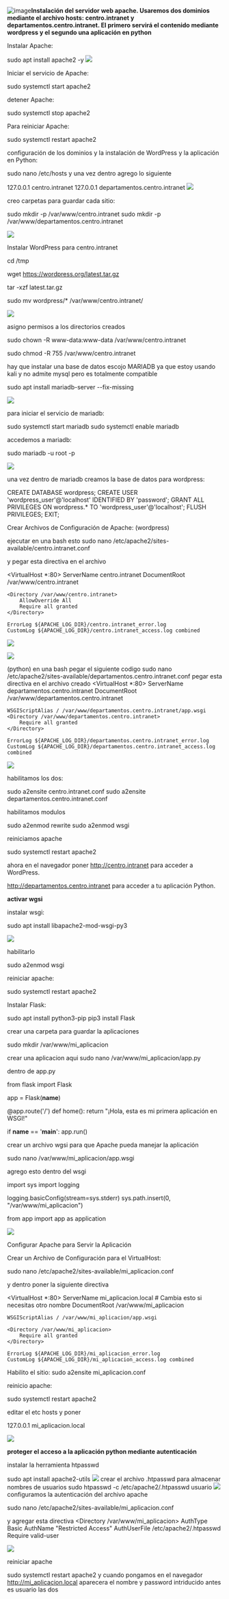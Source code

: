 ![image](https://github.com/user-attachments/assets/b0d09e2c-0de4-471d-856e-38d1677fb064)**Instalación del servidor web apache. Usaremos dos dominios mediante el archivo hosts: centro.intranet y departamentos.centro.intranet. 
El primero servirá el contenido mediante wordpress y el segundo una aplicación en python**

Instalar Apache:

sudo apt install apache2 -y
![](https://github.com/FlyFree624/ASIR-SREI/blob/main/tema0/imagenes/installap.png)

Iniciar el servicio de Apache:

sudo systemctl start apache2

detener Apache:

sudo systemctl stop apache2

Para reiniciar Apache:

sudo systemctl restart apache2

configuración de los dominios y la instalación de WordPress y la aplicación en Python:

sudo nano /etc/hosts y una vez dentro agrego lo siguiente

127.0.0.1 centro.intranet
127.0.0.1 departamentos.centro.intranet
![](https://github.com/FlyFree624/ASIR-SREI/blob/main/tema0/imagenes/hosts.png)

creo carpetas para guardar cada sitio:

sudo mkdir -p /var/www/centro.intranet
sudo mkdir -p /var/www/departamentos.centro.intranet

![](https://github.com/FlyFree624/ASIR-SREI/blob/main/tema0/imagenes/carpeta.png)

Instalar WordPress para centro.intranet

cd /tmp

wget https://wordpress.org/latest.tar.gz

tar -xzf latest.tar.gz

sudo mv wordpress/* /var/www/centro.intranet/

![](https://github.com/FlyFree624/ASIR-SREI/blob/main/tema0/imagenes/Captura%20de%20pantalla%202024-11-03%20160241.png)

asigno permisos a los directorios creados

sudo chown -R www-data:www-data /var/www/centro.intranet

sudo chmod -R 755 /var/www/centro.intranet

hay que instalar una base de datos escojo MARIADB ya que estoy usando kali y no admite mysql pero es totalmente compatible

sudo apt install mariadb-server --fix-missing

![](https://github.com/FlyFree624/ASIR-SREI/blob/main/tema0/imagenes/mariadb.png)

para iniciar el servicio de mariadb:

sudo systemctl start mariadb
sudo systemctl enable mariadb

accedemos a mariadb:

sudo mariadb -u root -p

![](https://github.com/FlyFree624/ASIR-SREI/blob/main/tema0/imagenes/ma.png)

una vez dentro de mariadb creamos la base de datos para wordpress:

CREATE DATABASE wordpress;
CREATE USER 'wordpress_user'@'localhost' IDENTIFIED BY 'password';
GRANT ALL PRIVILEGES ON wordpress.* TO 'wordpress_user'@'localhost';
FLUSH PRIVILEGES;
EXIT;

Crear Archivos de Configuración de Apache:
(wordpress)

ejecutar en una bash esto sudo nano /etc/apache2/sites-available/centro.intranet.conf

y pegar esta directiva en el archivo 

<VirtualHost *:80>
    ServerName centro.intranet
    DocumentRoot /var/www/centro.intranet

    <Directory /var/www/centro.intranet>
        AllowOverride All
        Require all granted
    </Directory>

    ErrorLog ${APACHE_LOG_DIR}/centro.intranet_error.log
    CustomLog ${APACHE_LOG_DIR}/centro.intranet_access.log combined
</VirtualHost>

![](https://github.com/FlyFree624/ASIR-SREI/blob/main/tema0/imagenes/dire.png)

![](https://github.com/FlyFree624/ASIR-SREI/blob/main/tema0/imagenes/wp.png)

(python)
en una bash pegar el siguiente codigo
sudo nano /etc/apache2/sites-available/departamentos.centro.intranet.conf
pegar esta directiva en el archivo creado
<VirtualHost *:80>
    ServerName departamentos.centro.intranet
    DocumentRoot /var/www/departamentos.centro.intranet

    WSGIScriptAlias / /var/www/departamentos.centro.intranet/app.wsgi
    <Directory /var/www/departamentos.centro.intranet>
        Require all granted
    </Directory>

    ErrorLog ${APACHE_LOG_DIR}/departamentos.centro.intranet_error.log
    CustomLog ${APACHE_LOG_DIR}/departamentos.centro.intranet_access.log combined
</VirtualHost>

![](https://github.com/FlyFree624/ASIR-SREI/blob/main/tema0/imagenes/py.png)

habilitamos los dos:

sudo a2ensite centro.intranet.conf
sudo a2ensite departamentos.centro.intranet.conf

habilitamos modulos

sudo a2enmod rewrite
sudo a2enmod wsgi

reiniciamos apache

sudo systemctl restart apache2

ahora en el navegador poner 
http://centro.intranet para acceder a WordPress.

http://departamentos.centro.intranet para acceder a tu aplicación Python.

**activar wgsi**

instalar wsgi:

sudo apt install libapache2-mod-wsgi-py3

![](https://github.com/FlyFree624/ASIR-SREI/blob/main/tema0/imagenes/wsgi.png)

habilitarlo

sudo a2enmod wsgi

reiniciar apache:

sudo systemctl restart apache2

Instalar Flask:

sudo apt install python3-pip
pip3 install Flask

crear una carpeta para guardar la aplicaciones

sudo mkdir /var/www/mi_aplicacion

crear una aplicacion aqui
sudo nano /var/www/mi_aplicacion/app.py

dentro de app.py

from flask import Flask

app = Flask(__name__)

@app.route('/')
def home():
    return "¡Hola, esta es mi primera aplicación en WSGI!"

if __name__ == '__main__':
    app.run()
    
crear un archivo wgsi para que Apache pueda manejar la aplicación

sudo nano /var/www/mi_aplicacion/app.wsgi

agrego esto dentro del wsgi

import sys
import logging

logging.basicConfig(stream=sys.stderr)
sys.path.insert(0, "/var/www/mi_aplicacion")

from app import app as application

![](https://github.com/FlyFree624/ASIR-SREI/blob/main/tema0/imagenes/win.png)

Configurar Apache para Servir la Aplicación

Crear un Archivo de Configuración para el VirtualHost:

sudo nano /etc/apache2/sites-available/mi_aplicacion.conf

y dentro poner la siguiente directiva

<VirtualHost *:80>
    ServerName mi_aplicacion.local  # Cambia esto si necesitas otro nombre
    DocumentRoot /var/www/mi_aplicacion

    WSGIScriptAlias / /var/www/mi_aplicacion/app.wsgi
    
    <Directory /var/www/mi_aplicacion>
        Require all granted
    </Directory>

    ErrorLog ${APACHE_LOG_DIR}/mi_aplicacion_error.log
    CustomLog ${APACHE_LOG_DIR}/mi_aplicacion_access.log combined
</VirtualHost>

Habilito el sitio:
sudo a2ensite mi_aplicacion.conf

reinicio apache:

sudo systemctl restart apache2

editar el etc hosts y poner 

127.0.0.1 mi_aplicacion.local

![](https://github.com/FlyFree624/ASIR-SREI/blob/main/tema0/imagenes/bien.png)


**proteger el acceso a la aplicación python mediante autenticación**

instalar la herramienta htpasswd

sudo apt install apache2-utils
![](https://github.com/FlyFree624/ASIR-SREI/blob/main/tema0/imagenes/hta.png)
crear el archivo .htpasswd para almacenar nombres de usuarios
sudo htpasswd -c /etc/apache2/.htpasswd usuario
![](https://github.com/FlyFree624/ASIR-SREI/blob/main/tema0/imagenes/usuario.png)
configuramos la autenticación del archivo apache

sudo nano /etc/apache2/sites-available/mi_aplicacion.conf

y agregar esta directiva
<Directory /var/www/mi_aplicacion>
    AuthType Basic
    AuthName "Restricted Access"
    AuthUserFile /etc/apache2/.htpasswd
    Require valid-user
</Directory>

![](https://github.com/FlyFree624/ASIR-SREI/blob/main/tema0/imagenes/finpl.png)

reiniciar apache

sudo systemctl restart apache2
 y cuando pongamos en el navegador http://mi_aplicacion.local aparecera el nombre y password intriducido antes es usuario las dos
 


